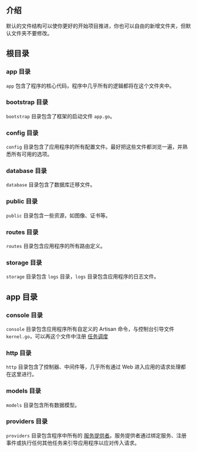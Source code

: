 ## 介绍

默认的文件结构可以使你更好的开始项目推进，你也可以自由的新增文件夹，但默认文件夹不要修改。

## 根目录

### app 目录

`app` 包含了程序的核心代码，程序中几乎所有的逻辑都将在这个文件夹中。

### bootstrap 目录

`bootstrap` 目录包含了框架的启动文件 `app.go`。

### config 目录

`config` 目录包含了应用程序的所有配置文件。最好把这些文件都浏览一遍，并熟悉所有可用的选项。

### database 目录

`database` 目录包含了数据库迁移文件。

### public 目录

`public` 目录包含一些资源，如图像、证书等。

### routes 目录

`routes` 目录包含应用程序的所有路由定义。

### storage 目录

`storage` 目录包含 `logs` 目录，`logs` 目录包含应用程序的日志文件。

## app 目录

### console 目录

`console` 目录包含应用程序所有自定义的 Artisan 命令，与控制台引导文件 `kernel.go`，可以再这个文件中注册 [任务调度](../综合话题/任务调度.md)

### http 目录

`http` 目录包含了控制器、中间件等，几乎所有通过 Web 进入应用的请求处理都在这里进行。

### models 目录

`models` 目录包含所有数据模型。

### providers 目录

`providers` 目录包含程序中所有的 [服务提供者](../核心架构/服务提供者.md)。服务提供者通过绑定服务、注册事件或执行任何其他任务来引导应用程序以应对传入请求。
